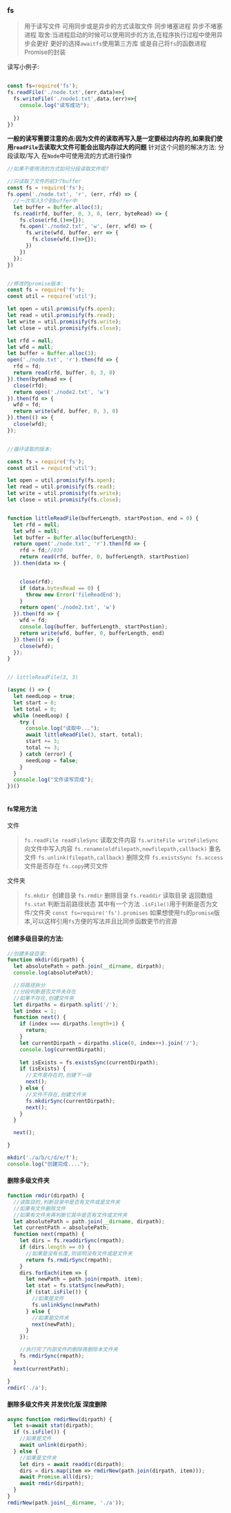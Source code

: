 ### fs
> 用于读写文件 可用同步或是异步的方式读取文件
> 同步堵塞进程 异步不堵塞进程 取舍:当进程启动的时候可以使用同步的方法,在程序执行过程中使用异步会更好
> 更好的选择`awaitfs`使用第三方库 或是自己将`fs`的函数进程Promise的封装

读写小例子:
```javascript

const fs=require('fs');
fs.readFile('./node.txt',(err,data)=>{
  fs.writeFile('./node1.txt',data,(err)=>{
    console.log("读写成功");
    
  })
})

```

**一般的读写需要注意的点:因为文件的读取再写入是一定要经过内存的,如果我们使用`readFile`去读取大文件可能会出现内存过大的问题**
针对这个问题的解决方法: 分段读取/写入 在`Node`中可使用流的方式进行操作

```javascript
//如果不使用流的方式如何分段读取文件呢?

//只读取了文件的前3个buffer
const fs = require('fs');
fs.open('./node.txt', 'r', (err, rfd) => {
  //一次写入3个到buffer中
  let buffer = Buffer.alloc(3);
  fs.read(rfd, buffer, 0, 3, 0, (err, byteRead) => {
    fs.close(rfd,()=>{});
    fs.open('./node2.txt', 'w', (err, wfd) => {
      fs.write(wfd, buffer, err => {
        fs.close(wfd,()=>{});
      })
    })
  });
})


//修改的promise版本:
const fs = require('fs');
const util = require('util');

let open = util.promisify(fs.open);
let read = util.promisify(fs.read);
let write = util.promisify(fs.write);
let close = util.promisify(fs.close);

let rfd = null;
let wfd = null;
let buffer = Buffer.alloc(3);
open('./node.txt', 'r').then(fd => {
  rfd = fd;
  return read(rfd, buffer, 0, 3, 0)
}).then(byteRead => {
  close(rfd);
  return open('./node2.txt', 'w')
}).then(fd => {
  wfd = fd;
  return write(wfd, buffer, 0, 3, 0)
}).then(() => {
  close(wfd);
});


//循环读取的版本:

const fs = require('fs');
const util = require('util');

let open = util.promisify(fs.open);
let read = util.promisify(fs.read);
let write = util.promisify(fs.write);
let close = util.promisify(fs.close);


function littleReadFile(bufferLength, startPostion, end = 0) {
  let rfd = null;
  let wfd = null;
  let buffer = Buffer.alloc(bufferLength);
  return open('./node.txt', 'r').then(fd => {
    rfd = fd;//030
    return read(rfd, buffer, 0, bufferLength, startPostion)
  }).then(data => {


    close(rfd);
    if (data.bytesRead == 0) {
      throw new Error('fileReadEnd');
    }
    return open('./node2.txt', 'w')
  }).then(fd => {
    wfd = fd;
    console.log(buffer, bufferLength, startPostion);
    return write(wfd, buffer, 0, bufferLength, end)
  }).then(() => {
    close(wfd);
  });
}


// littleReadFile(3, 3)

(async () => {
  let needLoop = true;
  let start = 0;
  let total = 0;
  while (needLoop) {
    try {
      console.log("读取中...");
      await littleReadFile(3, start, total);
      start += 3;
      total += 3;
    } catch (error) {
      needLoop = false;
    }
  }
  console.log("文件读写完成");
})()



```


#### fs常用方法

文件
> `fs.readFile readFileSync` 读取文件内容
> `fs.writeFile writeFileSync` 向文件中写入内容
> `fs.rename(oldfilepath,newfilepath,callback)` 重名文件
> `fs.unlink(filepath,callback)` 删除文件
> `fs.existsSync fs.access` 文件是否存在
> `fs.copy`拷贝文件

文件夹
> `fs.mkdir `创建目录
> `fs.rmdir` 删除目录
> `fs.readdir` 读取目录 返回数组
> `fs.stat` 判断当前路径状态 其中有一个方法 `.isFile()`用于判断是否为文件/文件夹
> `const fs=require('fs').promises` 如果想使用`fs`的`promise`版本,可以这样引用`fs`方便的写法并且比同步函数更节约资源

#### 创建多级目录的方法:
```javascript
//创建多级目录:
function mkdir(dirpath) {
  let absolutePath = path.join(__dirname, dirpath);
  console.log(absolutePath);

  //将路径拆分
  //分段判断是否文件夹存在
  //如果不存在,创建文件夹
  let dirpaths = dirpath.split('/');
  let index = 1;
  function next() {
    if (index === dirpaths.length+1) {
      return;
    }
    let currentDirpath = dirpaths.slice(0, index++).join('/');
    console.log(currentDirpath);
    
    let isExists = fs.existsSync(currentDirpath);
    if (isExists) {
      //文件是存在的,创建下一级
      next();
    } else {
      //文件不存在,创建文件夹
      fs.mkdirSync(currentDirpath);
      next();
    }
  }

  next();

}

mkdir('./a/b/c/d/e/f');
console.log("创建完成....");
```

#### 删除多级文件夹
```javascript
function rmdir(dirpath) {
  //读取目的,判断目录中是否有文件或是文件夹
  //如果有文件删除文件
  //如果有文件夹再判断它其中是否有文件或文件夹
  let absolutePath = path.join(__dirname, dirpath);
  let currentPath = absolutePath;
  function next(rmpath) {
    let dirs = fs.readdirSync(rmpath);
    if (dirs.length == 0) {
      //如果是没有长度,则说明没有文件或是文件夹
      return fs.rmdirSync(rmpath);
    }
    dirs.forEach(item => {
      let newPath = path.join(rmpath, item);
      let stat = fs.statSync(newPath);
      if (stat.isFile()) {
        //如果是文件
        fs.unlinkSync(newPath)
      } else {
        //如果是文件夹
        next(newPath);
      }
    });

    //执行完了内部文件的删除再删除本文件夹
    fs.rmdirSync(rmpath);
  }
  next(currentPath);

}
rmdir('./a');
```


#### 删除多级文件夹 并发优化版 深度删除
```javascript
async function rmdirNew(dirpath) {
  let s=await stat(dirpath);
  if (s.isFile()) {
    //如果是文件
    await unlink(dirpath);
  } else {
    //如果是文件夹
    let dirs = await readdir(dirpath);
    dirs = dirs.map(item => rmdirNew(path.join(dirpath, item)));
    await Promise.all(dirs);
    await rmdir(dirpath);
  }
}
rmdirNew(path.join(__dirname, './a'));
```